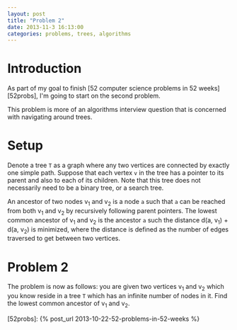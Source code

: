 ```yaml
---
layout: post
title: "Problem 2"
date: 2013-11-3 16:13:00
categories: problems, trees, algorithms
---
```


# Introduction

As part of my goal to finish [52 computer science problems in 52 weeks][52probs], I'm going to start on the second problem.

This problem is more of an algorithms interview question that is concerned with navigating around trees.

# Setup

Denote a tree `T` as a graph where any two vertices are connected by exactly one simple path. Suppose that each vertex `v` in the tree has a pointer to its parent and also to each of its children. Note that this tree does not necessarily need to be a binary tree, or a search tree. 

An ancestor of two nodes v<sub>1</sub> and v<sub>2</sub> is a node `a` such that `a` can be reached from both v<sub>1</sub> and v<sub>2</sub> by recursively following parent pointers. The lowest common ancestor of v<sub>1</sub> and v<sub>2</sub> is the ancestor `a` such the distance d(a, v<sub>1</sub>) + d(a, v<sub>2</sub>) is minimized, where the distance is defined as the number of edges traversed to get between two vertices.

# Problem 2

The problem is now as follows: you are given two vertices v<sub>1</sub> and v<sub>2</sub> which you know reside in a tree `T` which has an infinite number of nodes in it. Find the lowest common ancestor of v<sub>1</sub> and v<sub>2</sub>.

[52probs]: {% post_url 2013-10-22-52-problems-in-52-weeks %}
